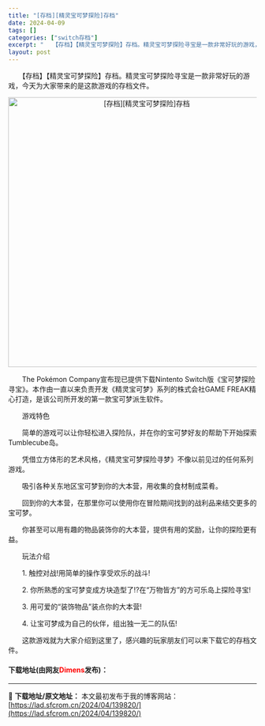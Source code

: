```yaml
---
title: "[存档][精灵宝可梦探险]存档"
date: 2024-04-09
tags: []
categories: ["switch存档"]
excerpt: "　　【存档】【精灵宝可梦探险】存档。精灵宝可梦探险寻宝是一款非常好玩的游戏，今天为大家带来的是这款游戏的存档文件。 　　The Pok&eacute;mon Company宣布现已提供下载Nintento Switch版《宝可梦探险寻宝》。本作由一直以来负责开发《精灵宝可梦》系列的株式会社GAME &hellip;"
layout: post
---
```


 <p>　　【存档】【精灵宝可梦探险】存档。精灵宝可梦探险寻宝是一款非常好玩的游戏，今天为大家带来的是这款游戏的存档文件。</p> <p align="center"><img align="" border="0" src="https://lad.sfcrom.cn/wp-content/uploads/2024/04/20240409_6614f14fd83c3.webp" width="546" alt="[存档][精灵宝可梦探险]存档" /></p> <p>　　The Pok&eacute;mon Company宣布现已提供下载Nintento Switch版《宝可梦探险寻宝》。本作由一直以来负责开发《精灵宝可梦》系列的株式会社GAME FREAK精心打造，是该公司所开发的第一款宝可梦派生软件。</p> <p>　　游戏特色</p> <p>　　简单的游戏可以让你轻松进入探险队，并在你的宝可梦好友的帮助下开始探索Tumblecube岛。</p> <p>　　凭借立方体形的艺术风格，《精灵宝可梦探险寻梦》不像以前见过的任何系列游戏。</p> <p>　　吸引各种关东地区宝可梦到你的大本营，用收集的食材制成菜肴。</p> <p>　　回到你的大本营，在那里你可以使用你在冒险期间找到的战利品来结交更多的宝可梦。</p> <p>　　你甚至可以用有趣的物品装饰你的大本营，提供有用的奖励，让你的探险更有益。</p> <p>　　玩法介绍</p> <p>　　1. 触控对战!用简单的操作享受欢乐的战斗!</p> <p>　　2. 你所熟悉的宝可梦变成方块造型了!?在&ldquo;万物皆方&rdquo;的方可乐岛上探险寻宝!</p> <p>　　3. 用可爱的&ldquo;装饰物品&rdquo;装点你的大本营!</p> <p>　　4. 让宝可梦成为自己的伙伴，组出独一无二的队伍!</p> <p>　　这款游戏就为大家介绍到这里了，感兴趣的玩家朋友们可以来下载它的存档文件。</p> <p><h4>下载地址(由网友<font color="red">Dimens</font>发布)：</h4></p> 

---
📖 **下载地址/原文地址：** 本文最初发布于我的博客网站：[https://lad.sfcrom.cn/2024/04/139820/](https://lad.sfcrom.cn/2024/04/139820/)
